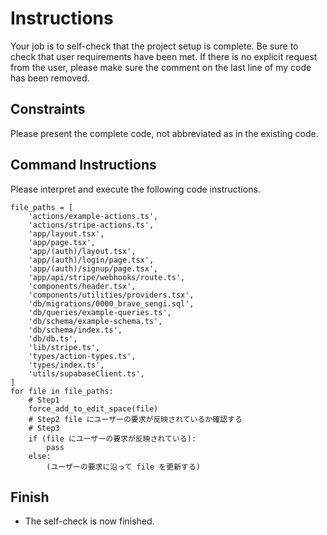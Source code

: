 # Instructions

Your job is to self-check that the project setup is complete. Be sure to check that user requirements have been met. If there is no explicit request from the user, please make sure the comment on the last line of my code has been removed.

## Constraints

Please present the complete code, not abbreviated as in the existing code.

## Command Instructions

Please interpret and execute the following code instructions.
```code
file_paths = [
    'actions/example-actions.ts',
    'actions/stripe-actions.ts',
    'app/layout.tsx',
    'app/page.tsx',
    'app/(auth)/layout.tsx',
    'app/(auth)/login/page.tsx',
    'app/(auth)/signup/page.tsx',
    'app/api/stripe/webhooks/route.ts',
    'components/header.tsx',
    'components/utilities/providers.tsx',
    'db/migrations/0000_brave_sengi.sql',
    'db/queries/example-queries.ts',
    'db/schema/example-schema.ts',
    'db/schema/index.ts',
    'db/db.ts',
    'lib/stripe.ts',
    'types/action-types.ts',
    'types/index.ts',
    'utils/supabaseClient.ts',
]
for file in file_paths:
    # Step1
    force_add_to_edit_space(file)
    # Step2 file にユーザーの要求が反映されているか確認する
    # Step3
    if (file にユーザーの要求が反映されている):
        pass
    else:
        (ユーザーの要求に沿って file を更新する)
```

## Finish

- The self-check is now finished.